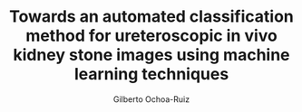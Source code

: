 ---
paperId: 3
author: Gilberto Ochoa-Ruiz
publicationauthor: Ochoa-Ruiz, G.
title: Towards an automated classification method for ureteroscopic in vivo kidney stone images using machine learning techniques
pitch: https://slideslive.com/38930533/towards-an-automated-classification-method-for-ureteroscopic-in-vivo-kidney-stone-images-using-machine-learning-techniques?ref=folder-55828
poster: Poster_Gilberto_Ochoa1
alt: --
type: Poster
topic: Machine Learning
subtopic: Applications
link: https://research.latinxinai.org/papers/icml/2020/pdf/Poster_Gilberto_Ochoa1.pdf
conference: icml
year: 2020
tags: icml-2020
location: Virtual
---